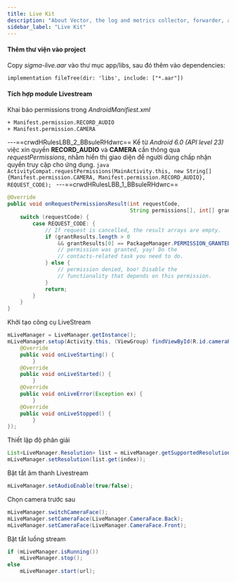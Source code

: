 ```yaml
---
title: Live Kit
description: "About Vector, the log and metrics collector, forwarder, and router"
sidebar_label: "Live Kit"
---
```


#### Thêm thư viện vào project

Copy *sigma-live.aar* vào thư mục app/libs, sau đó thêm vào dependencies:

```xml
implementation fileTree(dir: 'libs', include: ["*.aar"])
```

#### Tích hợp module Livestream

Khai báo permissions trong *AndroidManifiest.xml*

```xml
+ Manifest.permission.RECORD_AUDIO
+ Manifest.permission.CAMERA
```

<!-- import Alert from '@site/src/components/Alert'; -->

<!-- <Alert type="info"> -->

---==crwdHRulesLBB_2_BBsuleRHdwrc== Kể từ *Android 6.0 (API level 23)* việc xin quyền **RECORD_AUDIO** và **CAMERA** cần thông qua *requestPermissions*, nhằm hiển thị giao diện để người dùng chấp nhận quyền truy cập cho ứng dụng. ```java ActivityCompat.requestPermissions(MainActivity.this, new String[]{Manifest.permission.CAMERA, Manifest.permission.RECORD_AUDIO}, REQUEST_CODE); ``` ---==crwdHRulesLBB_1_BBsuleRHdwrc==
<!-- </Alert> -->


```java
@Override
public void onRequestPermissionsResult(int requestCode,
                                       String permissions[], int[] grantResults) {
    switch (requestCode) {
        case REQUEST_CODE: {
            // If request is cancelled, the result arrays are empty.
            if (grantResults.length > 0
                && grantResults[0] == PackageManager.PERMISSION_GRANTED) {
                // permission was granted, yay! Do the
                // contacts-related task you need to do.
            } else {
                // permission denied, boo! Disable the
                // functionality that depends on this permission.
            }
            return;
        }
    }
}
```

Khởi tạo công cụ LiveStream

```java
mLiveManager = LiveManager.getInstance();
mLiveManager.setup(Activity.this, (ViewGroup) findViewById(R.id.cameraPreviewContainer), newLiveManager.LiveListener() {
    @Override
    public void onLiveStarting() {
        }
    @Override
    public void onLiveStarted() {
        }
    @Override
    public void onLiveError(Exception ex) {
        }
    @Override
    public void onLiveStopped() {
        }
});
```

Thiết lập độ phân giải

```java
List<LiveManager.Resolution> list = mLiveManager.getSupportedResolutions();
mLiveManager.setResolution(list.get(index));
```

Bật tắt âm thanh Livestream

```java
mLiveManager.setAudioEnable(true/false);
```

Chọn camera trước sau

```java
mLiveManager.switchCameraFace();    
mLiveManager.setCameraFace(LiveManager.CameraFace.Back);
mLiveManager.setCameraFace(LiveManager.CameraFace.Front);
```

Bật tắt luồng stream

```java
if (mLiveManager.isRunning())
    mLiveManager.stop();
else 
    mLiveManager.start(url);
```


